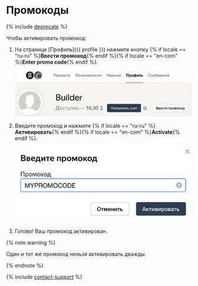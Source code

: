 # Промокоды

{% include [deprecate](../../_includes/deprecate.md) %}

Чтобы активировать промокод:

1. На странице [Профиль]({{ profile }}) нажмите кнопку {% if locale == "ru-ru" %}**Ввести промокод**{% endif %}{% if locale == "en-com" %}**Enter promo code**{% endif %}.

    ![](../_images/promocodes/find-promocode.png)

1. Введите промокод и нажмите {% if locale == "ru-ru" %}**Активировать**{% endif %}{% if locale == "en-com" %}**Activate**{% endif %}.

    ![](../_images/promocodes/enter-promocode.png)

1. Готово! Ваш промокод активирован.

{% note warning %}

Один и тот же промокод нельзя активировать дважды.

{% endnote %}

{% include [contact-support](../_includes/contact-support-help.md) %}